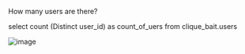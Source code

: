 How many users are there?

select count (Distinct user_id) as count_of_uers
from clique_bait.users 

![image](https://user-images.githubusercontent.com/87967846/147245936-607694da-065d-40f3-bc74-8aac28fe7103.png)




